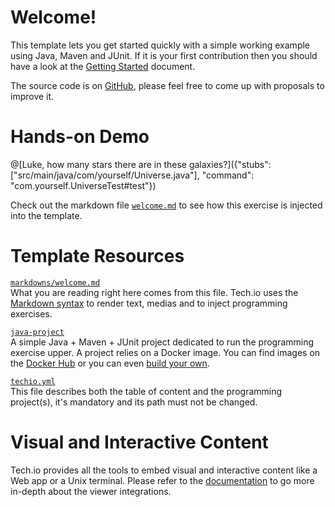 # Welcome!

This template lets you get started quickly with a simple working example using Java, Maven and JUnit. If it is your first contribution then you should have a look at the [Getting Started](/doc/getting-started-create-playground) document.


The source code is on [GitHub](https://github.com/fdsCG/techio-java-template), please feel free to come up with proposals to improve it.

# Hands-on Demo

@[Luke, how many stars there are in these galaxies?]({"stubs": ["src/main/java/com/yourself/Universe.java"], "command": "com.yourself.UniverseTest#test"})

Check out the markdown file [`welcome.md`](https://github.com/fdsCG/techio-java-template/blob/master/markdowns/welcome.md) to see how this exercise is injected into the template.

# Template Resources

[`markdowns/welcome.md`](https://github.com/fdsCG/techio-java-template/blob/master/markdowns/welcome.md)  
What you are reading right here comes from this file. Tech.io uses the [Markdown syntax](/doc/reference-markdowns) to render text, medias and to inject programming exercises.


[`java-project`](https://github.com/fdsCG/techio-java-template/tree/master/java-project)  
A simple Java + Maven + JUnit project dedicated to run the programming exercise upper. A project relies on a Docker image. You can find images on the [Docker Hub](https://hub.docker.com/explore/) or you can even [build your own](/doc/reference-runner).


[`techio.yml`](https://github.com/fdsCG/techio-java-template/blob/master/techio.yml)  
This file describes both the table of content and the programming project(s), it's mandatory and its path must not be changed.

# Visual and Interactive Content

Tech.io provides all the tools to embed visual and interactive content like a Web app or a Unix terminal. Please refer to the [documentation](/doc) to go more in-depth about the viewer integrations.